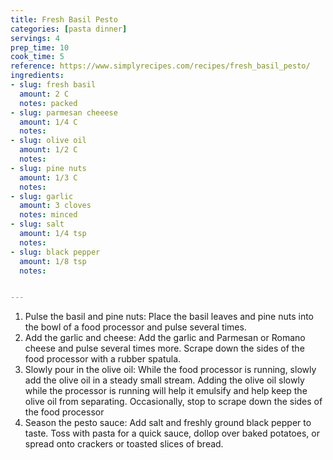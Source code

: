 ```yaml
---
title: Fresh Basil Pesto
categories: [pasta dinner]
servings: 4
prep_time: 10
cook_time: 5
reference: https://www.simplyrecipes.com/recipes/fresh_basil_pesto/
ingredients:
- slug: fresh basil
  amount: 2 C
  notes: packed
- slug: parmesan cheeese
  amount: 1/4 C
  notes:
- slug: olive oil
  amount: 1/2 C
  notes:
- slug: pine nuts
  amount: 1/3 C
  notes:
- slug: garlic
  amount: 3 cloves
  notes: minced
- slug: salt
  amount: 1/4 tsp
  notes:
- slug: black pepper
  amount: 1/8 tsp
  notes:


---
```


1. Pulse the basil and pine nuts: Place the basil leaves and pine nuts into the bowl of a food processor and pulse several times.
2. Add the garlic and cheese: Add the garlic and Parmesan or Romano cheese and pulse several times more. Scrape down the sides of the food processor with a rubber spatula.
3. Slowly pour in the olive oil: While the food processor is running, slowly add the olive oil in a steady small stream. Adding the olive oil slowly while the processor is running will help it emulsify and help keep the olive oil from separating. Occasionally, stop to scrape down the sides of the food processor
4. Season the pesto sauce: Add salt and freshly ground black pepper to taste. Toss with pasta for a quick sauce, dollop over baked potatoes, or spread onto crackers or toasted slices of bread.